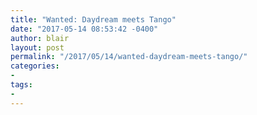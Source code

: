 ```yaml
---
title: "Wanted: Daydream meets Tango" 
date: "2017-05-14 08:53:42 -0400" 
author: blair
layout: post
permalink: "/2017/05/14/wanted-daydream-meets-tango/"
categories:
- 
tags:
- 
---
```

